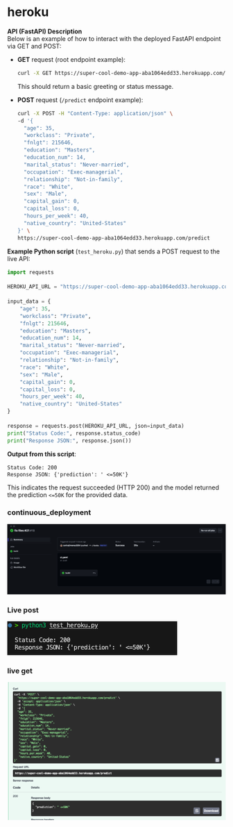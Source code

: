 # heroku


**API (FastAPI) Description**  
Below is an example of how to interact with the deployed FastAPI endpoint via GET and POST:



- **GET** request (root endpoint example):
  ```bash
  curl -X GET https://super-cool-demo-app-aba1064edd33.herokuapp.com/
  ```
  This should return a basic greeting or status message.

- **POST** request (`/predict` endpoint example):
  ```bash
  curl -X POST -H "Content-Type: application/json" \
  -d '{
    "age": 35,
    "workclass": "Private",
    "fnlgt": 215646,
    "education": "Masters",
    "education_num": 14,
    "marital_status": "Never-married",
    "occupation": "Exec-managerial",
    "relationship": "Not-in-family",
    "race": "White",
    "sex": "Male",
    "capital_gain": 0,
    "capital_loss": 0,
    "hours_per_week": 40,
    "native_country": "United-States"
  }' \
  https://super-cool-demo-app-aba1064edd33.herokuapp.com/predict
  ```

**Example Python script** (`test_heroku.py`) that sends a POST request to the live API:
```python
import requests

HEROKU_API_URL = "https://super-cool-demo-app-aba1064edd33.herokuapp.com/predict"

input_data = {
    "age": 35,
    "workclass": "Private",
    "fnlgt": 215646,
    "education": "Masters",
    "education_num": 14,
    "marital_status": "Never-married",
    "occupation": "Exec-managerial",
    "relationship": "Not-in-family",
    "race": "White",
    "sex": "Male",
    "capital_gain": 0,
    "capital_loss": 0,
    "hours_per_week": 40,
    "native_country": "United-States"
}

response = requests.post(HEROKU_API_URL, json=input_data)
print("Status Code:", response.status_code)
print("Response JSON:", response.json())
```

**Output from this script**:
```
Status Code: 200
Response JSON: {'prediction': ' <=50K'}
```
This indicates the request succeeded (HTTP 200) and the model returned the prediction `<=50K` for the provided data.



### continuous_deployment
![](continuous_integration.png)


### Live post 
![](live_post.png)

### live get
![](live_get.png)